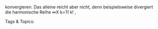 konvergieren. Das alleine reicht aber nicht, denn beispielsweise divergiert die harmonische Reihe
 ∞X
k=11
k!
,

   Tags & Topics:
   